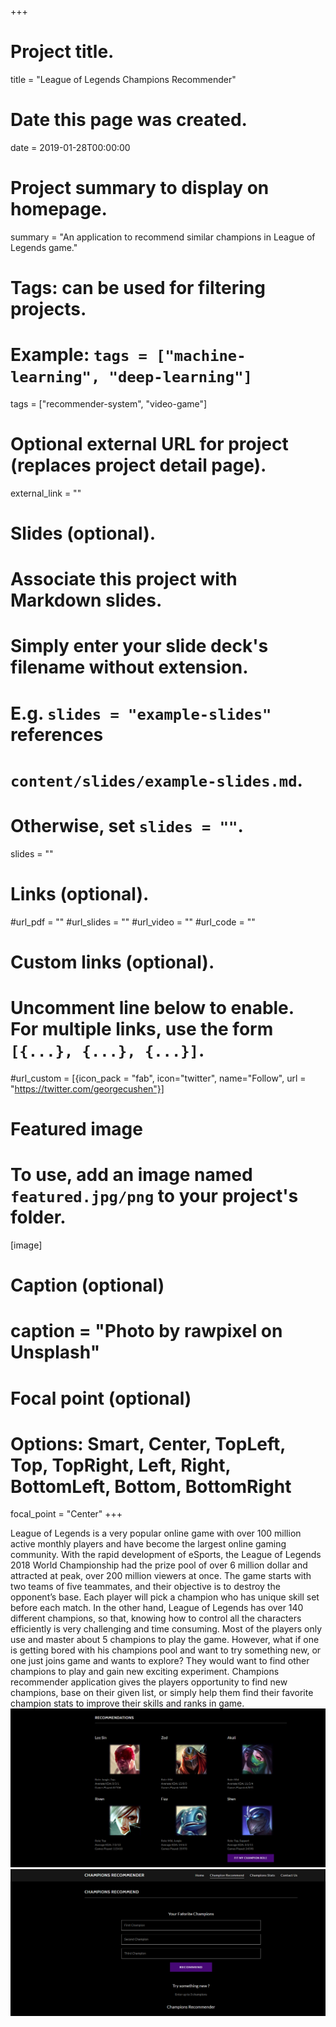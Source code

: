 +++
# Project title.
title = "League of Legends Champions Recommender"

# Date this page was created.
date = 2019-01-28T00:00:00

# Project summary to display on homepage.
summary = "An application to recommend similar champions in League of Legends game."

# Tags: can be used for filtering projects.
# Example: `tags = ["machine-learning", "deep-learning"]`
tags = ["recommender-system", "video-game"]

# Optional external URL for project (replaces project detail page).
external_link = ""

# Slides (optional).
#   Associate this project with Markdown slides.
#   Simply enter your slide deck's filename without extension.
#   E.g. `slides = "example-slides"` references
#   `content/slides/example-slides.md`.
#   Otherwise, set `slides = ""`.
slides = ""

# Links (optional).
#url_pdf = ""
#url_slides = ""
#url_video = ""
#url_code = ""

# Custom links (optional).
#   Uncomment line below to enable. For multiple links, use the form `[{...}, {...}, {...}]`.
#url_custom = [{icon_pack = "fab", icon="twitter", name="Follow", url = "https://twitter.com/georgecushen"}]

# Featured image
# To use, add an image named `featured.jpg/png` to your project's folder.
[image]
# Caption (optional)
# caption = "Photo by rawpixel on Unsplash"

  # Focal point (optional)
  # Options: Smart, Center, TopLeft, Top, TopRight, Left, Right, BottomLeft, Bottom, BottomRight
  focal_point = "Center"
+++

League of Legends is a very popular online game with over 100 million active monthly players and have become the largest online gaming community. With the rapid development of eSports, the League of Legends 2018 World Championship had the prize pool of over 6 million dollar and attracted at peak, over 200 million viewers at once. The game starts with two teams of five teammates, and their objective is to destroy the opponent’s base. Each player will pick a champion who has unique skill set before each match. In the other hand, League of Legends has over 140 different champions, so that, knowing how to control all the characters efficiently is very challenging and time consuming. Most of the players only use and master about 5 champions to play the game. However, what if one is getting bored with his champions pool and want to try something new, or one just joins game and wants to explore? They would want to find other champions to play and gain new exciting experiment. Champions recommender application gives the players opportunity to find new champions, base on their given list, or simply help them find their favorite champion stats to improve their skills and ranks in game.
![Result Page](result.png) ![Recommend Page](recommend.png)
